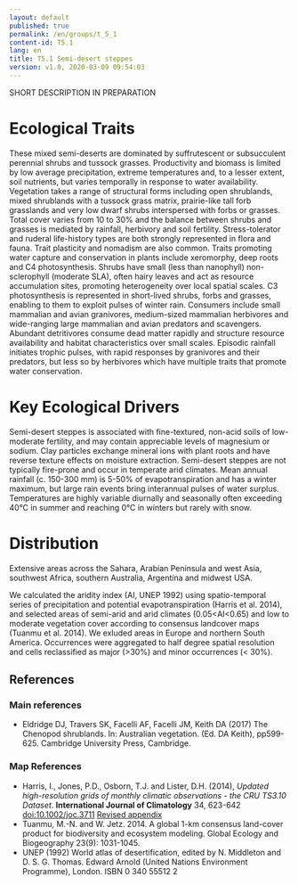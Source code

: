 ```yaml
---
layout: default
published: true
permalink: /en/groups/t_5_1
content-id: T5.1
lang: en
title: T5.1 Semi-desert steppes
version: v1.0, 2020-03-09 09:54:03
---
```


SHORT DESCRIPTION IN PREPARATION

# Ecological Traits
 
These mixed semi-deserts are dominated by suffrutescent or subsucculent perennial shrubs and tussock grasses. Productivity and biomass is limited by low average precipitation, extreme temperatures and, to a lesser extent, soil nutrients, but varies temporally in response to water availability. Vegetation takes a range of structural forms including open shrublands, mixed shrublands with a tussock grass matrix, prairie-like tall forb grasslands and very low dwarf shrubs interspersed with forbs or grasses. Total cover varies from 10 to 30% and the balance between shrubs and grasses is mediated by rainfall, herbivory and soil fertility. Stress-tolerator and ruderal life-history types are both strongly represented in flora and fauna. Trait plasticity and nomadism are also common. Traits promoting water capture and conservation in plants include xeromorphy, deep roots and C4 photosynthesis. Shrubs have small (less than nanophyll) non-sclerophyll (moderate SLA), often hairy leaves and act as resource accumulation sites, promoting heterogeneity over local spatial scales. C3 photosynthesis is represented in short-lived shrubs, forbs and grasses, enabling to them to exploit pulses of winter rain. Consumers include small mammalian and avian granivores, medium-sized mammalian herbivores and wide-ranging large mammalian and avian predators and scavengers.  Abundant detritivores consume dead matter rapidly and structure resource availability and habitat characteristics over small scales. Episodic rainfall initiates trophic pulses, with rapid responses by granivores and their predators, but less so by herbivores which have multiple traits that promote water conservation.
 
# Key Ecological Drivers
 
Semi-desert steppes is associated with fine-textured, non-acid soils of low-moderate fertility, and may contain appreciable levels of magnesium or sodium. Clay particles exchange mineral ions with plant roots and have reverse texture effects on moisture extraction. Semi-desert steppes are not typically fire-prone and occur in temperate arid climates.  Mean annual rainfall (c. 150-300 mm) is 5-50% of  evapotranspiration and has a winter maximum, but large rain events bring interannual pulses of water surplus. Temperatures are highly variable diurnally and seasonally often exceeding 40°C in summer and reaching 0°C in winters but rarely with snow.
 
# Distribution
 
Extensive areas across the Sahara, Arabian Peninsula and west Asia, southwest Africa, southern Australia, Argentina and midwest USA.

We calculated the aridity index (AI, UNEP 1992) using  spatio-temporal series of precipitation and potential evapotranspiration (Harris et al. 2014), and selected areas of semi-arid and arid climates (0.05<AI<0.65) and low to moderate vegetation cover according to consensus landcover maps (Tuanmu et al. 2014). We exluded areas in Europe and northern South America. Occurrences were aggregated to half degree spatial resolution and cells reclassified as major (>30%) and minor occurrences (< 30%).

## References

### Main references
* Eldridge DJ, Travers SK, Facelli AF, Facelli JM, Keith DA (2017) The Chenopod shrublands. In: Australian vegetation. (Ed. DA Keith), pp599-625. Cambridge University Press, Cambridge.

### Map References
* Harris, I., Jones, P.D., Osborn, T.J. and Lister, D.H. (2014), *Updated high-resolution grids of monthly climatic observations - the CRU TS3.10 Dataset*. **International Journal of Climatology** 34, 623-642 [doi:10.1002/joc.3711](http://dx.doi.org/10.1002/joc.3711) [Revised appendix](https://crudata.uea.ac.uk/cru/data/hrg/Revised_Appendix_3_CLD.pdf)
* Tuanmu, M.-N. and W. Jetz. 2014. A global 1-km consensus land-cover product for biodiversity and ecosystem modeling. Global Ecology and Biogeography 23(9): 1031-1045.
* UNEP (1992) World atlas of desertification, edited by N. Middleton and D. S. G. Thomas. Edward Arnold (United Nations Environment Programme), London. ISBN 0 340 55512 2
